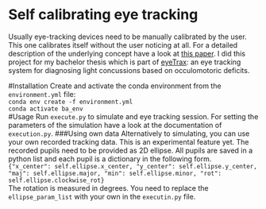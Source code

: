 # **Self calibrating eye tracking**
Usually eye-tracking devices need to be manually calibrated by the user. This one
calibrates itself without the user noticing at all. For a detailed description of 
the underlying concept have a look at 
[this paper](http://2013.petmei.org/wp-content/uploads/2013/09/petmei2013_session2_3.pdf).
I did this project for my bachelor thesis which is part of 
[eyeTrax](https://www.eyetrax.de/):
an eye tracking system for diagnosing light concussions based on occulomotoric deficits. 

#Installation
Create and activate the conda environment from the `environment.yml` file: <br>
`conda env create -f environment.yml` <br>
`conda activate ba_env` <br>
#Usage
Run `execute.py` to simulate and eye tracking session. For setting the parameters of the
simulation have a look at the documentation of `execution.py`.
###Using own data
Alternatively to simulating, you can use your own recorded tracking data. This is an
experimental feature yet. The recorded pupils need to be provided as 2D ellipse.
All pupils are saved in a python list and each pupil is a dictionary in the following
form. <br>
`{"x_center": self.ellipse.x_center,
                "y_center": self.ellipse.y_center,
                "maj": self.ellipse.major,
                "min": self.ellipse.minor,
"rot": self.ellipse.clockwise_rot}` <br>
The rotation is measured in degrees. You need to replace the `ellipse_param_list` with
your own in the `executin.py` file.